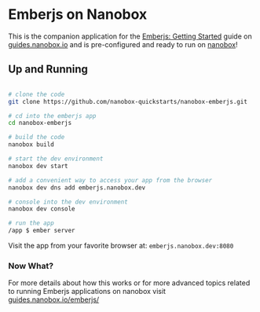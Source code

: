 # Emberjs on Nanobox
This is the companion application for the [Emberjs: Getting Started](https://guides.nanobox.io/emberjs/) guide on [guides.nanobox.io](https://guides.nanobox.io) and is pre-configured and ready to run on [nanobox](https://desktop.nanobox.io/)!

## Up and Running

``` bash

# clone the code
git clone https://github.com/nanobox-quickstarts/nanobox-emberjs.git

# cd into the emberjs app
cd nanobox-emberjs

# build the code
nanobox build

# start the dev environment
nanobox dev start

# add a convenient way to access your app from the browser
nanobox dev dns add emberjs.nanobox.dev

# console into the dev environment
nanobox dev console

# run the app
/app $ ember server
```

Visit the app from your favorite browser at: `emberjs.nanobox.dev:8080`

### Now What?
For more details about how this works or for more advanced topics related to running Emberjs applications on nanobox visit [guides.nanobox.io/emberjs/](https://guides.nanobox.io/emberjs/)
